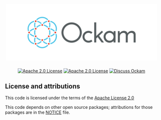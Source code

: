 <h1 align="center">
	<img width="500" alt="Ockam" src="logo.png">
</h1>

<p align="center">
<a href="https://dev.azure.com/ockam-network/ockam/_build/latest?definitionId=10?branchName=master"><img alt="Apache 2.0 License" src="https://dev.azure.com/ockam-network/ockam/_apis/build/status/ockam-network.ockam?branchName=master"></a>
<a href="LICENSE"><img alt="Apache 2.0 License" src="https://img.shields.io/badge/License-Apache%202.0-blue.svg?style=flat-square"></a>
<a href="https://join.slack.com/t/ockam-community/shared_invite/enQtNDk5Nzk2NDA2NDcxLWMzMzJlZjQzOTZjYWY0YmNkNWE1NmI1M2YyYzlkNjk4NDYyYzU0OWE0YTI4ZjcwNDBjNmQ4NzZjZTMzYmY3NDA"><img alt="Discuss Ockam" src="https://img.shields.io/badge/slack-discuss-E01563.svg?logo=slack&style=flat-square"></a>
</p>

## License and attributions

This code is licensed under the terms of the [Apache License 2.0](LICENSE)

This code depends on other open source packages; attributions for those packages are in the [NOTICE](NOTICE) file.
